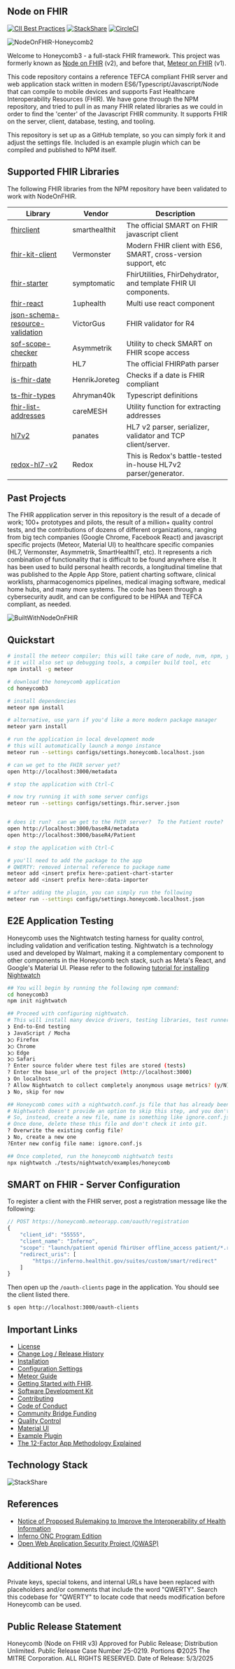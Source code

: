 ## Node on FHIR

[![CII Best Practices](https://bestpractices.coreinfrastructure.org/projects/3466/badge)](https://bestpractices.coreinfrastructure.org/projects/3466) [![StackShare](http://img.shields.io/badge/tech-stack-0690fa.svg?style=flat)](https://stackshare.io/awatson1978/node-on-fhir)
[![CircleCI](https://circleci.com/gh/symptomatic/node-on-fhir.svg?style=svg)](https://circleci.com/gh/symptomatic/node-on-fhir)

![NodeOnFHIR-Honeycomb2](/assets/NodeOnFhir.png)


Welcome to Honeycomb3 - a full-stack FHIR framework.  This project was formerly known as [Node on FHIR](https://github.com/clinical-meteor/node-on-fhir) (v2), and before that, [Meteor on FHIR](https://github.com/clinical-meteor/meteor-on-fhir) (v1).

This code repository contains a reference TEFCA compliant FHIR server and web application stack written in modern ES6/Typescript/Javascript/Node that can compile to mobile devices and supports Fast Healthcare Interoperability Resources (FHIR).  We have gone through the NPM repository, and tried to pull in as many FHIR related libraries as we could in order to find the 'center' of the Javascript FHIR community.  It supports FHIR on the server, client, database, testing, and tooling.

This repository is set up as a GitHub template, so you can simply fork it and adjust the settings file.  Included is an example plugin which can be compiled and published to NPM itself.


## Supported FHIR Libraries

The following FHIR libraries from the NPM repository have been validated to work with NodeOnFHIR.

Library           | Vendor        | Description
----------------- | ------------- | -------------
[fhirclient](https://www.npmjs.com/package/fhirclient) | smarthealthit | The official SMART on FHIR javascript client
[fhir-kit-client](https://www.npmjs.com/package/fhir-kit-client) | Vermonster | Modern FHIR client with ES6, SMART, cross-version support, etc
[fhir-starter](https://www.npmjs.com/package/fhir-starter) | symptomatic  | FhirUtilities, FhirDehydrator, and template FHIR UI components.
[fhir-react](https://www.npmjs.com/package/fhir-react) | 1uphealth | Multi use react component
[json-schema-resource-validation](https://www.npmjs.com/package/json-schema-resource-validation) | VictorGus | FHIR validator for R4
[sof-scope-checker](https://www.npmjs.com/package/@asymmetrik/sof-scope-checker) | Asymmetrik | Utility to check SMART on FHIR scope access
[fhirpath](https://www.npmjs.com/package/fhirpath) | HL7 | The official FHIRPath parser
[is-fhir-date](https://www.npmjs.com/package/is-fhir-date) | HenrikJoreteg | Checks if a date is FHIR compliant
[ts-fhir-types](https://www.npmjs.com/package/@ahryman40k/ts-fhir-types) | Ahryman40k | Typescript definitions
[fhir-list-addresses](https://www.npmjs.com/package/fhir-list-addresses) | careMESH | Utility function for extracting addresses
[hl7v2](https://www.npmjs.com/package/hl7v2) | panates | HL7 v2 parser, serializer, validator and TCP client/server.
[redox-hl7-v2](https://www.npmjs.com/package/@redoxengine/redox-hl7-v2) | Redox | This is Redox's battle-tested in-house HL7v2 parser/generator.


## Past Projects

The FHIR appplication server in this repository is the result of a decade of work; 100+ prototypes and pilots, the result of a million+ quality control tests, and the contributions of dozens of different organizations, ranging from big tech companies (Google Chrome, Facebook React) and javascript specific projects (Meteor, Material UI) to healthcare specific companies (HL7, Vermonster, Asymmetrik, SmartHealthIT, etc).   It represents a rich combination of functionality that is difficult to be found anywhere else.  It has been used to build personal health records, a longitudinal timeline that was published to the Apple App Store, patient charting software, clinical worklists, pharmacogenomics pipelines, medical imaging software, medical home hubs, and many more systems.  The code has been through a cybersecurity audit, and can be configured to be HIPAA and TEFCA compliant, as needed.

![BuiltWithNodeOnFHIR](https://user-images.githubusercontent.com/675910/143202912-afa95edd-16a3-4093-a69d-485068573ce8.jpg)


## Quickstart

```bash
# install the meteor compiler; this will take care of node, nvm, npm, yarn, etc.
# it will also set up debugging tools, a compiler build tool, etc
npm install -g meteor

# download the honeycomb application
cd honeycomb3

# install dependencies
meteor npm install

# alternative, use yarn if you'd like a more modern package manager
meteor yarn install

# run the application in local development mode
# this will automatically launch a mongo instance
meteor run --settings configs/settings.honeycomb.localhost.json

# can we get to the FHIR server yet?
open http://localhost:3000/metadata

# stop the application with Ctrl-C

# now try running it with some server configs
meteor run --settings configs/settings.fhir.server.json


# does it run?  can we get to the FHIR server?  To the Patient route?
open http://localhost:3000/baseR4/metadata
open http://localhost:3000/baseR4/Patient

# stop the application with Ctrl-C

# you'll need to add the package to the app
# QWERTY: removed internal reference to package name
meteor add <insert prefix here>:patient-chart-starter
meteor add <insert prefix here>:data-importer

# after adding the plugin, you can simply run the following
meteor run --settings configs/settings.honeycomb.localhost.json
```

## E2E Application Testing  

Honeycomb uses the Nightwatch testing harness for quality control, including validation and verification testing.  Nightwatch is a technology used and developed by Walmart, making it a complementary component to other components in the Honeycomb tech stack, such as Meta's React, and Google's Material UI.  Please refer to the following [tutorial for installing Nightwatch](https://nightwatchjs.org/guide/quickstarts/create-and-run-a-nightwatch-test.html)  

```bash
## You will begin by running the following npm command:
cd honeycomb3
npm init nightwatch

## Proceed with configuring nightwatch.
# This will install many device drivers, testing libraries, test runners, and all the necessary dependecies
❯ End-to-End testing
❯ JavaScript / Mocha
❯◯ Firefox
❯◯ Chrome
❯◯ Edge
❯◯ Safari
? Enter source folder where test files are stored (tests)
? Enter the base_url of the project (http://localhost:3000) 
❯ On localhost
? Allow Nightwatch to collect completely anonymous usage metrics? (y/N)
❯ No, skip for now

## Honeycomb comes with a nightwatch.conf.js file that has already been customized to work with Meteor.js
# Nightwatch doesn't provide an option to skip this step, and you don't want to overwrite the existing file
# So, instead, create a new file, name is something like ignore.conf.js
# Once done, delete these this file and don't check it into git.
? Overwrite the existing config file? 
❯ No, create a new one 
?Enter new config file name: ignore.conf.js

## Once completed, run the honeycomb nightwatch tests
npx nightwatch ./tests/nightwatch/examples/honeycomb
```

## SMART on FHIR - Server Configuration

To register a client with the FHIR server, post a registration message like the following:

```js
// POST https://honeycomb.meteorapp.com/oauth/registration
{
    "client_id": "55555",
    "client_name": "Inferno",
    "scope": "launch/patient openid fhirUser offline_access patient/*.read",
    "redirect_uris": [
        "https://inferno.healthit.gov/suites/custom/smart/redirect"
    ]
}
```

Then open up the `/oauth-clients` page in the application.  You should see the client listed there.  

```bash
$ open http://localhost:3000/oauth-clients
```

## Important Links    

- [License](https://github.com/symptomatic/node-on-fhir/blob/master/LICENSE.md)
- [Change Log / Release History](https://github.com/symptomatic/node-on-fhir/releases)
- [Installation](https://github.com/symptomatic/node-on-fhir/blob/master/INSTALLATION.md)
- [Configuration Settings](https://github.com/symptomatic/node-on-fhir/blob/master/API.md)
- [Meteor Guide](https://guide.meteor.com/)
- [Getting Started with FHIR](https://www.hl7.org/fhir/modules.html).
- [Software Development Kit](https://github.com/symptomatic/software-development-kit)
- [Contributing](https://github.com/symptomatic/node-on-fhir/blob/master/CONTRIBUTING.md)
- [Code of Conduct](https://github.com/symptomatic/node-on-fhir/blob/master/CODE_OF_CONDUCT.md)
- [Community Bridge Funding](https://funding.communitybridge.org/projects/node-on-fhir)
- [Quality Control](https://circleci.com/gh/symptomatic/node-on-fhir)
- [Material UI](https://material-ui.com/store/)
- [Example Plugin](https://github.com/clinical-meteor/example-plugin)
- [The 12-Factor App Methodology Explained](https://www.bmc.com/blogs/twelve-factor-app/)


## Technology Stack

![StackShare](https://user-images.githubusercontent.com/675910/143241422-a9d13558-0665-4e87-8f25-8257b4fcd393.png)


## References
- [Notice of Proposed Rulemaking to Improve the Interoperability of Health Information](https://www.healthit.gov/topic/laws-regulation-and-policy/notice-proposed-rulemaking-improve-interoperability-health)
- [Inferno ONC Program Edition](https://inferno.healthit.gov/)
- [Open Web Application Security Project (OWASP)](https://owasp.org/)

## Additional Notes
Private keys, special tokens, and internal URLs have been replaced with placeholders and/or comments that include the word "QWERTY". Search this codebase for "QWERTY" to locate code that needs modification before Honeycomb can be used.

## Public Release Statement
Honeycomb (Node on FHIR v3)
Approved for Public Release; Distribution Unlimited. Public Release Case Number 25-0219. Portions ©2025 The MITRE Corporation. ALL RIGHTS RESERVED. 
Date of Release: 5/3/2025

